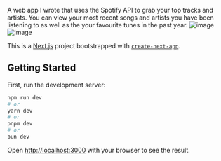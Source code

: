 
A web app I wrote that uses the Spotify API to grab your top tracks and artists.
You can view your most recent songs and artists you have been listening to as well as the your favourite tunes in the past year.
![image](https://github.com/user-attachments/assets/df868001-f375-4427-bede-30fb34d9f479)
![image](https://github.com/user-attachments/assets/1e2835a1-5fa6-4823-b75c-90b45a48dd3b)

This is a [Next.js](https://nextjs.org/) project bootstrapped with [`create-next-app`](https://github.com/vercel/next.js/tree/canary/packages/create-next-app).

## Getting Started

First, run the development server:

```bash
npm run dev
# or
yarn dev
# or
pnpm dev
# or
bun dev
```

Open [http://localhost:3000](http://localhost:3000) with your browser to see the result.
